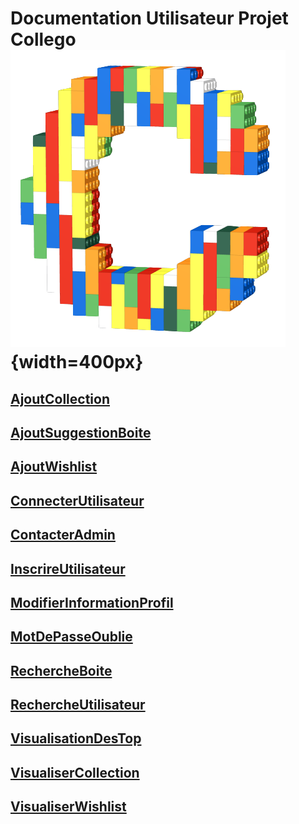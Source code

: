 # Documentation Utilisateur Projet Collego ![Logo](img/logo.png){width=400px}




## [AjoutCollection](pages/AjoutCollection/AjoutCollection.md)


## [AjoutSuggestionBoite](pages/AjoutSuggestionBoite/AjoutSuggestionBoite.md)


## [AjoutWishlist](pages/AjoutWishlist/AjoutWishlist.md)


## [ConnecterUtilisateur](pages/ConnecterUtilisateur/ConnecterUtilisateur.md)


## [ContacterAdmin](pages/ContacterAdmin/ContacterAdmin.md)


## [InscrireUtilisateur](pages/InscrireUtilisateur/InscrireUtilisateur.md)


## [ModifierInformationProfil](pages/ModifierInformationProfil/ModifierInformationProfil.md)


## [MotDePasseOublie](pages/MotDePasseOublie/MotDePasseOublie.md)


## [RechercheBoite](pages/RechercheBoite/RechercheBoite.md)


## [RechercheUtilisateur](pages/RechercheUtilisateur/RechercheUtilisateur.md)


## [VisualisationDesTop](pages/VisualisationDesTop/VisualisationDesTop.md)


## [VisualiserCollection](pages/VisualiserCollection/VisualiserCollection.md)


## [VisualiserWishlist](pages/VisualiserWishlist/VisualiserWishlist.md)
